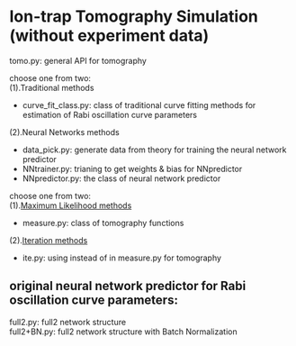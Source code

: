 

# Ion-trap Tomography Simulation (without experiment data)
tomo.py: general API for tomography

choose one from two:\
(1).Traditional methods
* curve_fit_class.py: class of traditional curve fitting methods for estimation of Rabi oscillation curve parameters 

(2).Neural Networks methods
* data_pick.py: generate data from theory for training the neural network predictor
* NNtrainer.py: trianing to get weights & bias for NNpredictor
* NNpredictor.py: the class of neural network predictor


choose one from two:\
(1).[Maximum Likelihood methods](https://arxiv.org/abs/1605.05039)
* measure.py: class of tomography functions

(2).[Iteration methods](https://arxiv.org/abs/quant-ph/0009093)
* ite.py: using  instead of in measure.py for tomography


## original neural network predictor for Rabi oscillation curve parameters:
full2.py: full2 network structure\
full2+BN.py: full2 network structure with Batch Normalization
